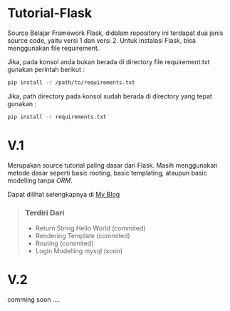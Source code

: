# Tutorial-Flask
Source Belajar Framework Flask, didalam repository ini terdapat dua jenis source code,
yaitu versi 1 dan versi 2.
Untuk instalasi Flask, bisa menggunakan file requirement.

Jika, pada konsol anda bukan berada di directory file requirement.txt gunakan perintah berikut :

```bash
pip install -r /path/to/requirements.txt
```

Jika, path directory pada konsol sudah berada di directory yang tepat gunakan :

```bash
pip install -r requirements.txt
```

# V.1
Merupakan source tutorial paling dasar dari Flask. Masih menggunakan metode dasar seperti basic rooting, basic templating, ataupun basic modelling tanpa _ORM_.

Dapat dilihat selengkapnya di [My Blog](https://ypraw.github.io/2017/05/29/Tutorial-Flask-Framework/)
> ### Terdiri Dari
> * Return String Hello World (commited)
> * Rendering Template (commited)
> * Routing (commited)
> * Login Modelling mysql (soon)

# V.2
comming soon ....
